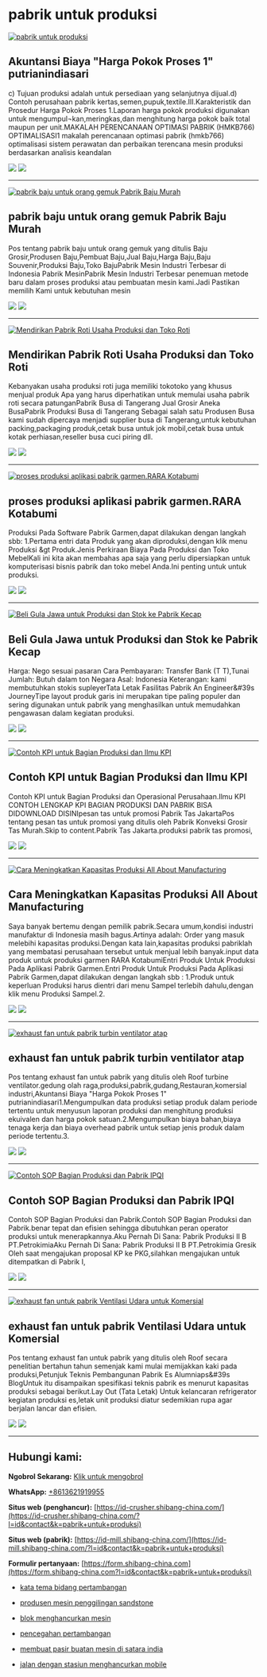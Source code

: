 # pabrik untuk produksi

<a href="https://swt.shibang-china.com/?l=id&img&k=pabrik+untuk+produksi" target="_blank">![pabrik untuk produksi](http://static.shibang-china.com/all-800x300/1419.jpg)</a>

## Akuntansi Biaya "Harga Pokok Proses 1" putrianindiasari
c) Tujuan produksi adalah untuk persediaan yang selanjutnya dijual.d) Contoh perusahaan pabrik kertas,semen,pupuk,textile.III.Karakteristik dan Prosedur Harga Pokok Proses 1.Laporan harga pokok produksi digunakan untuk mengumpul¬kan,meringkas,dan menghitung harga pokok baik total maupun per unit.MAKALAH PERENCANAAN OPTIMASI PABRIK (HMKB766) OPTIMALISASI1 makalah perencanaan optimasi pabrik (hmkb766) optimalisasi sistem perawatan dan perbaikan terencana mesin produksi berdasarkan analisis keandalan


<a href="https://whatsapp.shibangsoft.com/WhatsApp.php" target="_blank" title="WhatsApp">![](http://static.shibang-china.com/icon/whatsapp.png)</a> <a href="https://swt.shibang-china.com/?l=id&icon&k=pabrik+untuk+produksi" target="_blank">![](http://static.shibang-china.com/icon/chat-id.png)</a>

---

<a href="https://swt.shibang-china.com/?l=id&img&k=pabrik+untuk+produksi" target="_blank">![pabrik baju untuk orang gemuk Pabrik Baju Murah](http://static.shibang-china.com/all-800x300/300.jpg)</a>

## pabrik baju untuk orang gemuk Pabrik Baju Murah
Pos tentang pabrik baju untuk orang gemuk yang ditulis Baju Grosir,Produsen Baju,Pembuat Baju,Jual Baju,Harga Baju,Baju Souvenir,Produksi Baju,Toko BajuPabrik Mesin Industri Terbesar di Indonesia Pabrik MesinPabrik Mesin Industri Terbesar penemuan metode baru dalam proses produksi atau pembuatan mesin kami.Jadi Pastikan memilih Kami untuk kebutuhan mesin


<a href="https://whatsapp.shibangsoft.com/WhatsApp.php" target="_blank" title="WhatsApp">![](http://static.shibang-china.com/icon/whatsapp.png)</a> <a href="https://swt.shibang-china.com/?l=id&icon&k=pabrik+untuk+produksi" target="_blank">![](http://static.shibang-china.com/icon/chat-id.png)</a>

---

<a href="https://swt.shibang-china.com/?l=id&img&k=pabrik+untuk+produksi" target="_blank">![Mendirikan Pabrik Roti Usaha Produksi dan Toko Roti](http://static.shibang-china.com/all-800x300/346.jpg)</a>

## Mendirikan Pabrik Roti Usaha Produksi dan Toko Roti
Kebanyakan usaha produksi roti juga memiliki tokotoko yang khusus menjual produk Apa yang harus diperhatikan untuk memulai usaha pabrik roti secara patunganPabrik Busa di Tangerang Jual Grosir Aneka BusaPabrik Produksi Busa di Tangerang Sebagai salah satu Produsen Busa kami sudah dipercaya menjadi supplier busa di Tangerang,untuk kebutuhan packing,packaging produk,cetak busa untuk jok mobil,cetak busa untuk kotak perhiasan,reseller busa cuci piring dll.


<a href="https://whatsapp.shibangsoft.com/WhatsApp.php" target="_blank" title="WhatsApp">![](http://static.shibang-china.com/icon/whatsapp.png)</a> <a href="https://swt.shibang-china.com/?l=id&icon&k=pabrik+untuk+produksi" target="_blank">![](http://static.shibang-china.com/icon/chat-id.png)</a>

---

<a href="https://swt.shibang-china.com/?l=id&img&k=pabrik+untuk+produksi" target="_blank">![proses produksi aplikasi pabrik garmen.RARA Kotabumi](http://static.shibang-china.com/all-800x300/154.jpg)</a>

## proses produksi aplikasi pabrik garmen.RARA Kotabumi
Produksi Pada Software Pabrik Garmen,dapat dilakukan dengan langkah sbb: 1.Pertama entri data Produk yang akan diproduksi,dengan klik menu Produksi &gt Produk.Jenis Perkiraan Biaya Pada Produksi dan Toko MebelKali ini kita akan membahas apa saja yang perlu dipersiapkan untuk komputerisasi bisnis pabrik dan toko mebel Anda.Ini penting untuk untuk produksi.


<a href="https://whatsapp.shibangsoft.com/WhatsApp.php" target="_blank" title="WhatsApp">![](http://static.shibang-china.com/icon/whatsapp.png)</a> <a href="https://swt.shibang-china.com/?l=id&icon&k=pabrik+untuk+produksi" target="_blank">![](http://static.shibang-china.com/icon/chat-id.png)</a>

---

<a href="https://swt.shibang-china.com/?l=id&img&k=pabrik+untuk+produksi" target="_blank">![Beli Gula Jawa untuk Produksi dan Stok ke Pabrik Kecap](http://static.shibang-china.com/all-800x300/618.jpg)</a>

## Beli Gula Jawa untuk Produksi dan Stok ke Pabrik Kecap
Harga: Nego sesuai pasaran Cara Pembayaran: Transfer Bank (T T),Tunai Jumlah: Butuh dalam ton Negara Asal: Indonesia Keterangan: kami membutuhkan stokis supleyerTata Letak Fasilitas Pabrik An Engineer&#39s JourneyTipe layout produk garis ini merupakan tipe paling populer dan sering digunakan untuk pabrik yang menghasilkan untuk memudahkan pengawasan dalam kegiatan produksi.


<a href="https://whatsapp.shibangsoft.com/WhatsApp.php" target="_blank" title="WhatsApp">![](http://static.shibang-china.com/icon/whatsapp.png)</a> <a href="https://swt.shibang-china.com/?l=id&icon&k=pabrik+untuk+produksi" target="_blank">![](http://static.shibang-china.com/icon/chat-id.png)</a>

---

<a href="https://swt.shibang-china.com/?l=id&img&k=pabrik+untuk+produksi" target="_blank">![Contoh KPI untuk Bagian Produksi dan Ilmu KPI](http://static.shibang-china.com/all-800x300/344.jpg)</a>

## Contoh KPI untuk Bagian Produksi dan Ilmu KPI
Contoh KPI untuk Bagian Produksi dan Operasional Perusahaan.Ilmu KPI CONTOH LENGKAP KPI BAGIAN PRODUKSI DAN PABRIK BISA DIDOWNLOAD DISINIpesan tas untuk promosi Pabrik Tas JakartaPos tentang pesan tas untuk promosi yang ditulis oleh Pabrik Konveksi Grosir Tas Murah.Skip to content.Pabrik Tas Jakarta.produksi pabrik tas promosi,


<a href="https://whatsapp.shibangsoft.com/WhatsApp.php" target="_blank" title="WhatsApp">![](http://static.shibang-china.com/icon/whatsapp.png)</a> <a href="https://swt.shibang-china.com/?l=id&icon&k=pabrik+untuk+produksi" target="_blank">![](http://static.shibang-china.com/icon/chat-id.png)</a>

---

<a href="https://swt.shibang-china.com/?l=id&img&k=pabrik+untuk+produksi" target="_blank">![Cara Meningkatkan Kapasitas Produksi All About Manufacturing](http://static.shibang-china.com/all-800x300/18.jpg)</a>

## Cara Meningkatkan Kapasitas Produksi All About Manufacturing
Saya banyak bertemu dengan pemilik pabrik.Secara umum,kondisi industri manufaktur di Indonesia masih bagus.Artinya adalah: Order yang masuk melebihi kapasitas produksi.Dengan kata lain,kapasitas produksi pabriklah yang membatasi perusahaan tersebut untuk menjual lebih banyak.input data produk untuk produksi garmen RARA KotabumiEntri Produk Untuk Produksi Pada Aplikasi Pabrik Garmen.Entri Produk Untuk Produksi Pada Aplikasi Pabrik Garmen,dapat dilakukan dengan langkah sbb : 1.Produk untuk keperluan Produksi harus dientri dari menu Sampel terlebih dahulu,dengan klik menu Produksi Sampel.2.


<a href="https://whatsapp.shibangsoft.com/WhatsApp.php" target="_blank" title="WhatsApp">![](http://static.shibang-china.com/icon/whatsapp.png)</a> <a href="https://swt.shibang-china.com/?l=id&icon&k=pabrik+untuk+produksi" target="_blank">![](http://static.shibang-china.com/icon/chat-id.png)</a>

---

<a href="https://swt.shibang-china.com/?l=id&img&k=pabrik+untuk+produksi" target="_blank">![exhaust fan untuk pabrik turbin ventilator atap](http://static.shibang-china.com/all-800x300/1289.jpg)</a>

## exhaust fan untuk pabrik turbin ventilator atap
Pos tentang exhaust fan untuk pabrik yang ditulis oleh Roof turbine ventilator.gedung olah raga,produksi,pabrik,gudang,Restauran,komersial industri,Akuntansi Biaya "Harga Pokok Proses 1" putrianindiasari1.Mengumpulkan data produksi setiap produk dalam periode tertentu untuk menyusun laporan produksi dan menghitung produksi ekuivalen dan harga pokok satuan.2.Mengumpulkan biaya bahan,biaya tenaga kerja dan biaya overhead pabrik untuk setiap jenis produk dalam periode tertentu.3.


<a href="https://whatsapp.shibangsoft.com/WhatsApp.php" target="_blank" title="WhatsApp">![](http://static.shibang-china.com/icon/whatsapp.png)</a> <a href="https://swt.shibang-china.com/?l=id&icon&k=pabrik+untuk+produksi" target="_blank">![](http://static.shibang-china.com/icon/chat-id.png)</a>

---

<a href="https://swt.shibang-china.com/?l=id&img&k=pabrik+untuk+produksi" target="_blank">![Contoh SOP Bagian Produksi dan Pabrik IPQI](http://static.shibang-china.com/all-800x300/21.jpg)</a>

## Contoh SOP Bagian Produksi dan Pabrik IPQI
Contoh SOP Bagian Produksi dan Pabrik.Contoh SOP Bagian Produksi dan Pabrik.benar tepat dan efisien sehingga dibutuhkan peran operator produksi untuk menerapkannya.Aku Pernah Di Sana: Pabrik Produksi II B PT.PetrokimiaAku Pernah Di Sana: Pabrik Produksi II B PT.Petrokimia Gresik Oleh saat mengajukan proposal KP ke PKG,silahkan mengajukan untuk ditempatkan di Pabrik I,


<a href="https://whatsapp.shibangsoft.com/WhatsApp.php" target="_blank" title="WhatsApp">![](http://static.shibang-china.com/icon/whatsapp.png)</a> <a href="https://swt.shibang-china.com/?l=id&icon&k=pabrik+untuk+produksi" target="_blank">![](http://static.shibang-china.com/icon/chat-id.png)</a>

---

<a href="https://swt.shibang-china.com/?l=id&img&k=pabrik+untuk+produksi" target="_blank">![exhaust fan untuk pabrik Ventilasi Udara untuk Komersial](http://static.shibang-china.com/all-800x300/635.jpg)</a>

## exhaust fan untuk pabrik Ventilasi Udara untuk Komersial
Pos tentang exhaust fan untuk pabrik yang ditulis oleh Roof secara penelitian bertahun tahun semenjak kami mulai memijakkan kaki pada produksi,Petunjuk Teknis Pembangunan Pabrik Es Alumniaps&#39s BlogUntuk itu disampaikan spesifikasi teknis pabrik es menurut kapasitas produksi sebagai berikut.Lay Out (Tata Letak) Untuk kelancaran refrigerator kegiatan produksi es,letak unit produksi diatur sedemikian rupa agar berjalan lancar dan efisien.


<a href="https://whatsapp.shibangsoft.com/WhatsApp.php" target="_blank" title="WhatsApp">![](http://static.shibang-china.com/icon/whatsapp.png)</a> <a href="https://swt.shibang-china.com/?l=id&icon&k=pabrik+untuk+produksi" target="_blank">![](http://static.shibang-china.com/icon/chat-id.png)</a>

---
## Hubungi kami:

**Ngobrol Sekarang:** [Klik untuk mengobrol](https://swt.shibang-china.com?l=id&contact&k=pabrik+untuk+produksi)

**WhatsApp:**  [+8613621919955](https://whatsapp.shibangsoft.com/WhatsApp.php)

**Situs web (penghancur):** [https://id-crusher.shibang-china.com/](https://id-crusher.shibang-china.com/?l=id&contact&k=pabrik+untuk+produksi)

**Situs web (pabrik):** [https://id-mill.shibang-china.com/](https://id-mill.shibang-china.com/?l=id&contact&k=pabrik+untuk+produksi)

**Formulir pertanyaan:** [https://form.shibang-china.com](https://form.shibang-china.com?l=id&contact&k=pabrik+untuk+produksi)

* [kata tema bidang pertambangan](../35/kata%20tema%20bidang%20pertambangan.md)

* [produsen mesin penggilingan sandstone](../38/produsen%20mesin%20penggilingan%20sandstone.md)

* [blok menghancurkan mesin](../39/blok%20menghancurkan%20mesin.md)

* [pencegahan pertambangan](../34/pencegahan%20pertambangan.md)

* [membuat pasir buatan mesin di satara india](../34/membuat%20pasir%20buatan%20mesin%20di%20satara%20india.md)

* [jalan dengan stasiun menghancurkan mobile](../38/jalan%20dengan%20stasiun%20menghancurkan%20mobile.md)